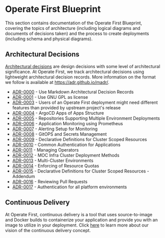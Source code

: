 # Operate First Blueprint

This section contains documentation of the Operate First Blueprint, covering the topics of architecture (including logical diagrams and documents of decisions taken) and the process to create deployments (including schema and physical diagrams).

Architectural Decisions
-----------------------

[Architectural decisions](https://adr.github.io/) are design decisions with some level of architectural significance. At Operate First, we track architectural decisions using lightweight architectural decision records. More information on the format we follow is available at https://adr.github.io/madr/.

* [ADR-0000](docs/adr/0000-use-markdown-architectural-decision-records.md) - Use Markdown Architectural Decision Records
* [ADR-0001](docs/adr/0001-use-gpl3-as-license.md) - Use GNU GPL as license
* [ADR-0003](docs/adr/0003-feature-selection-policy.md) - Users of an Operate First deployment might need different features than provided by upstream project's release
* [ADR-0004](docs/adr/0004-argocd-apps-of-apps-structure.md) - ArgoCD Apps of Apps Structure
* [ADR-0005](docs/adr/0005-support-multi-environments-in-repos.md) - Repositories Supporting Multiple Environment Deployments
* [ADR-0006](docs/adr/0006-monitoring-structure.md) - Application Monitoring using Prometheus
* [ADR-0007](docs/adr/0007-alerting-setup.md) - Alerting Setup for Monitoring
* [ADR-0008](docs/adr/0008-secrets-management.md) - GitOPS and Secrets Management
* [ADR-0009](docs/adr/0009-cluster-resources.md) - Declarative Definitions for Cluster Scoped Resources
* [ADR-0010](docs/adr/0010-common-auth-for-applications.md) - Common Authentication for Applications
* [ADR-0011](docs/adr/0011-operators.md) - Managing Operators
* [ADR-0012](docs/adr/0012-moc-infra-cluster-deployment-methods.md) - MOC Infra Cluster Deployment Methods
* [ADR-0013](docs/adr/0013-multicluster-environments.md) - Multi-Cluster Environments
* [ADR-0014](docs/adr/0014-enforcing-resource-quotas.md) - Enforcing of Resource Quotas
* [ADR-0015](docs/adr/0015-cluster-resources-amendment.md) - Declarative Definitions for Cluster Scoped Resources - Addendum
* [ADR-0016](docs/adr/0016-pr-review.md) - Reviewing Pull Requests
* [ADR-0017](docs/adr/0017-authentication-for-platform.md) - Authentication for all platform environments

Continuous Delivery
-------------------

At Operate First, continuous delivery is a tool that uses source-to-image and Docker builds to containerize your application and provide you with an image to utilize in your deployment. Click [here](https://www.operate-first.cloud/blueprints/continuous-delivery/docs/continuous_delivery.md) to learn more about our vision of the continuous delivery concept.

